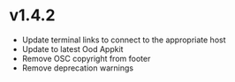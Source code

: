 # v1.4.2

* Update terminal links to connect to the appropriate host
* Update to latest Ood Appkit
* Remove OSC copyright from footer
* Remove deprecation warnings
